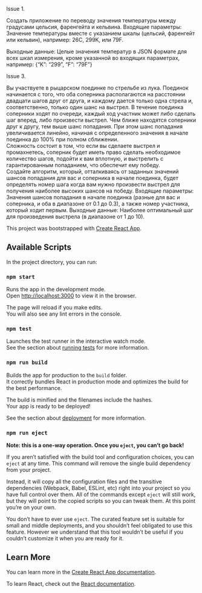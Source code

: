 Issue 1.

Создать приложение по переводу значения температуры между градусами цельсия, фаренгейта и кельвина. 
Входящие параметры: Значение температуры вместе с указанием шкалы (цельсий, фаренгейт или кельвин), например: 26С, 299K, или 79F.

Выходные данные: Целые значения температур в JSON формате для всех шкал измерения, кроме указанной во входящих параметрах, например: {“K”: “299”, “F”: “79F”} 

Issue 3.

Вы участвуете в рыцарском поединке по стрельбе из лука. Поединок начинается с того, что оба соперника располагаются на расстоянии двадцати шагов друг от друга, и каждому дается только одна стрела и, соответственно, только один шанс на выстрел. 
В течение поединка соперники ходят по очереди, каждый ход участник может либо сделать шаг вперед, либо произвести выстрел. Чем ближе находятся соперники друг к другу, тем выше шанс попадания. При этом шанс попадания увеличивается линейно, начиная с определенного значения в начале поединка до 100% при полном сближении.  
Сложность состоит в том, что если вы сделаете выстрел и промахнетесь, соперник будет иметь право сделать необходимое количество шагов, подойти к вам вплотную, и выстрелить с гарантированным попаданием, что обеспечит ему победу.  
Создайте алгоритм, который, отталкиваясь от заданных значений шансов попадания для вас и соперника в начале поединка, будет определять номер шага когда вам нужно произвести выстрел для получения наиболее высоких шансов на победу. 
Входящие параметры: Значения шансов попадания в начале поединка (разные для вас и соперника, и оба в диапазоне от 0.1 до 0.3), а также номер участника, который ходит первым. 
Выходные данные: Наиболее оптимальный шаг для произведения выстрела (в диапазоне от 1 до 10).

This project was bootstrapped with [Create React App](https://github.com/facebook/create-react-app).

## Available Scripts

In the project directory, you can run:

### `npm start`

Runs the app in the development mode.<br>
Open [http://localhost:3000](http://localhost:3000) to view it in the browser.

The page will reload if you make edits.<br>
You will also see any lint errors in the console.

### `npm test`

Launches the test runner in the interactive watch mode.<br>
See the section about [running tests](https://facebook.github.io/create-react-app/docs/running-tests) for more information.

### `npm run build`

Builds the app for production to the `build` folder.<br>
It correctly bundles React in production mode and optimizes the build for the best performance.

The build is minified and the filenames include the hashes.<br>
Your app is ready to be deployed!

See the section about [deployment](https://facebook.github.io/create-react-app/docs/deployment) for more information.

### `npm run eject`

**Note: this is a one-way operation. Once you `eject`, you can’t go back!**

If you aren’t satisfied with the build tool and configuration choices, you can `eject` at any time. This command will remove the single build dependency from your project.

Instead, it will copy all the configuration files and the transitive dependencies (Webpack, Babel, ESLint, etc) right into your project so you have full control over them. All of the commands except `eject` will still work, but they will point to the copied scripts so you can tweak them. At this point you’re on your own.

You don’t have to ever use `eject`. The curated feature set is suitable for small and middle deployments, and you shouldn’t feel obligated to use this feature. However we understand that this tool wouldn’t be useful if you couldn’t customize it when you are ready for it.

## Learn More

You can learn more in the [Create React App documentation](https://facebook.github.io/create-react-app/docs/getting-started).

To learn React, check out the [React documentation](https://reactjs.org/).
